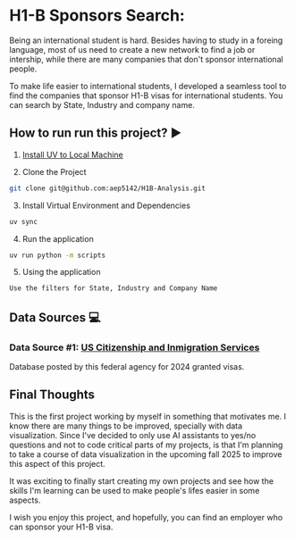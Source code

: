 # H1-B Sponsors Search:

Being an international student is hard. Besides having to study in a foreing language, most of us need to create a new network to find a job or intership, while there are many companies that don't sponsor international people.

To make life easier to international students, I developed a seamless tool to find the companies that sponsor H1-B visas for international students. You can search by State, Industry and company name.

## How to run run this project? :arrow_forward:

1. [Install UV to Local Machine](https://docs.astral.sh/uv/getting-started/installation/)

2. Clone the Project
```bash
git clone git@github.com:aep5142/H1B-Analysis.git
```

3. Install Virtual Environment and Dependencies
```bash
uv sync
```

4. Run the application

```bash
uv run python -m scripts
```

5. Using the application

```bash
Use the filters for State, Industry and Company Name
```

## Data Sources :computer:

### Data Source #1: [US Citizenship and Inmigration Services](https://www.uscis.gov/tools/reports-and-studies/h-1b-employer-data-hub)

Database posted by this federal agency for 2024 granted visas.

## Final Thoughts

This is the first project working by myself in something that motivates me. I know there are many things to be improved, specially with data visualization. Since I've decided to only use AI assistants to yes/no questions and not to code critical parts of my projects, is that I'm planning to take a course of data visualization in the upcoming fall 2025 to improve this aspect of this project.

It was exciting to finally start creating my own projects and see how the skills I'm learning can be used to make people's lifes easier in some aspects.

I wish you enjoy this project, and hopefully, you can find an employer who can sponsor your H1-B visa.

